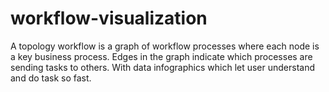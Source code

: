 # workflow-visualization
A topology workflow is a graph of workflow processes where each node is a key business process. Edges in the graph indicate which processes are sending tasks to others. With data infographics which let user understand and do task so fast.
